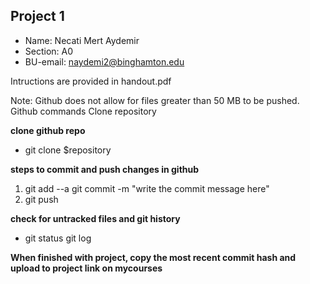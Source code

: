 ## Project 1

+ Name: Necati Mert Aydemir
+ Section: A0
+ BU-email: naydemi2@binghamton.edu

Intructions are provided in handout.pdf

Note: Github does not allow for files greater than 50 MB to be pushed. Github commands Clone repository

**clone github repo**

+ git clone $repository

**steps to commit and push changes in github**

1. git add --a git commit -m "write the commit message here" 
2. git push 

**check for untracked files and git history**

+ git status git log

**When finished with  project, copy the most recent commit hash and upload to project link on mycourses**
